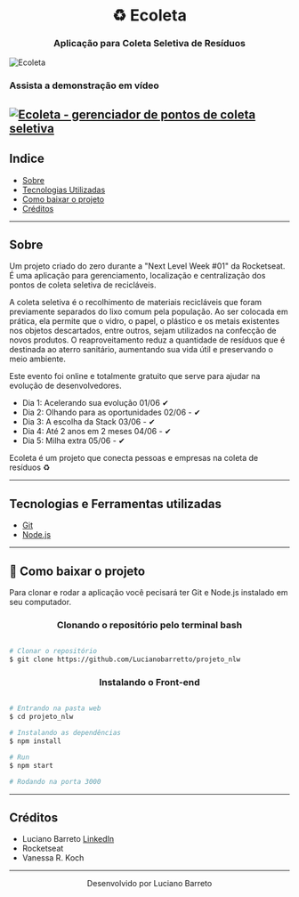 <h1 align="center">♻  Ecoleta</h1>

<h3 align="center">Aplicação para Coleta Seletiva de Resíduos</h3>

![Ecoleta](https://github.com/Lucianobarretto/projeto_nlw/blob/master/ecoletanew.gif)

### Assista a demonstração em vídeo
[![Ecoleta - gerenciador de pontos de coleta seletiva](http://img.youtube.com/vi/Qy0X5AOlljA/0.jpg)](http://www.youtube.com/watch?v=Qy0X5AOlljA "Vídeo demonstração do aplicativo")
---

## Indice
  - [Sobre](#-sobre)
  - [Tecnologias Utilizadas](#-tecnologias-e-ferramentas-utilizadas)
  - [Como baixar o projeto](#-como-baixar-o-projeto)
  - [Créditos](#-créditos)

---

## Sobre
<p>Um projeto criado do zero durante a "Next Level Week #01" da Rocketseat. É uma aplicação para gerenciamento, localização e centralização dos pontos de coleta seletiva de recicláveis.</p>
<p>A coleta seletiva é o recolhimento de materiais recicláveis que foram previamente separados do lixo comum pela população. Ao ser colocada em prática, ela permite que o vidro, o papel, o plástico e os metais existentes nos objetos descartados, entre outros, sejam utilizados na confecção de novos produtos. O reaproveitamento reduz a quantidade de resíduos que é destinada ao aterro sanitário, aumentando sua vida útil e preservando o meio ambiente.</p>
<p>Este evento foi online e totalmente gratuito que serve para ajudar na evolução de desenvolvedores.</p>

* Dia 1: Acelerando sua evolução 01/06 ✔
* Dia 2: Olhando para as oportunidades 02/06 - ✔
* Dia 3: A escolha da Stack 03/06 - ✔
* Dia 4: Até 2 anos em 2 meses 04/06 - ✔
* Dia 5: Milha extra 05/06 - ✔

Ecoleta é um projeto que conecta pessoas e empresas na coleta de resíduos ♻

---

## Tecnologias e Ferramentas utilizadas

- [Git](https://git-scm.com/)
- [Node.js](https://nodejs.org/)
  
---

## 📑 Como baixar o projeto

  Para clonar e rodar a aplicação você pecisará ter Git e Node.js instalado em seu computador.

<h3 align="center">Clonando o repositório pelo terminal bash</h3>

  ```bash 

  # Clonar o repositório
  $ git clone https://github.com/Lucianobarretto/projeto_nlw

  ```
  <h3 align="center">Instalando o Front-end</h3>

  ```bash

  # Entrando na pasta web
  $ cd projeto_nlw

  # Instalando as dependências
  $ npm install

  # Run
  $ npm start

  # Rodando na porta 3000
  ```
  
---

## Créditos

- Luciano Barreto
[LinkedIn](https://www.linkedin.com/in/lucianobalmeida/)
- Rocketseat
- Vanessa R. Koch

---

<p align="center">Desenvolvido por Luciano Barreto</p>
